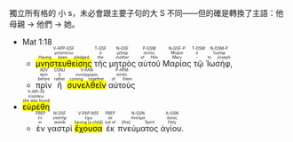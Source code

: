 獨立所有格的 小 s，未必會跟主要子句的大 S 不同——但的確是轉換了主語：他母親 → 他們 → 她。

- <rt>Mat 1:18</rt> 
	- <RUBY><ruby><ruby><mark class='ptc'>μνηστευθείσης</mark><rt>Having been pledged</rt></ruby><rt>μνηστεύω</rt></ruby><rt>V-APP-GSF</rt></RUBY> <RUBY><ruby><ruby>τῆς<rt>the</rt></ruby><rt>ὁ</rt></ruby><rt>T-GSF</rt></RUBY> <RUBY><ruby><ruby>μητρὸς<rt>mother</rt></ruby><rt>μήτηρ</rt></ruby><rt>N-GSF</rt></RUBY> <RUBY><ruby><ruby>αὐτοῦ<rt>of Him</rt></ruby><rt>αὐτός</rt></ruby><rt>P-GSM</rt></RUBY> <RUBY><ruby><ruby>Μαρίας<rt>Mary</rt></ruby><rt>Μαρία</rt></ruby><rt>N-GSF-P</rt></RUBY> <RUBY><ruby><ruby>τῷ<rt>-</rt></ruby><rt>ὁ</rt></ruby><rt>T-DSM</rt></RUBY> <RUBY><ruby><ruby>Ἰωσήφ,<rt>to Joseph</rt></ruby><rt>Ἰωσήφ</rt></ruby><rt>N-DSM-P</rt></RUBY> 
	- <RUBY><ruby><ruby>πρὶν<rt>before</rt></ruby><rt>πρίν</rt></ruby><rt>ADV</rt></RUBY> <RUBY><ruby><ruby>ἢ<rt>rather</rt></ruby><rt>ἤ</rt></ruby><rt>CONJ</rt></RUBY> <RUBY><ruby><ruby><mark class='ptc'>συνελθεῖν</mark><rt>coming together</rt></ruby><rt>συνέρχομαι</rt></ruby><rt>V-AAN</rt></RUBY> <RUBY><ruby><ruby>αὐτοὺς<rt>of them</rt></ruby><rt>αὐτός</rt></ruby><rt>P-APM</rt></RUBY> 
- <RUBY><ruby><ruby><mark class='verb'>εὑρέθη</mark><rt>she was found</rt></ruby><rt>εὑρίσκω</rt></ruby><rt>V-API-3S</rt></RUBY> 
	- <RUBY><ruby><ruby>ἐν<rt>in</rt></ruby><rt>ἐν</rt></ruby><rt>PREP</rt></RUBY> <RUBY><ruby><ruby>γαστρὶ<rt>womb</rt></ruby><rt>γαστήρ</rt></ruby><rt>N-DSF</rt></RUBY> <RUBY><ruby><ruby><mark class='ptc'>ἔχουσα</mark><rt>having [a child]</rt></ruby><rt>ἔχω</rt></ruby><rt>V-PAP-NSF</rt></RUBY> <RUBY><ruby><ruby>ἐκ<rt>out of</rt></ruby><rt>ἐκ</rt></ruby><rt>PREP</rt></RUBY> <RUBY><ruby><ruby>πνεύματος<rt>[the] Spirit</rt></ruby><rt>πνεῦμα</rt></ruby><rt>N-GSN</rt></RUBY> <RUBY><ruby><ruby>ἁγίου.<rt>Holy</rt></ruby><rt>ἅγιος</rt></ruby><rt>A-GSN</rt></RUBY> 
